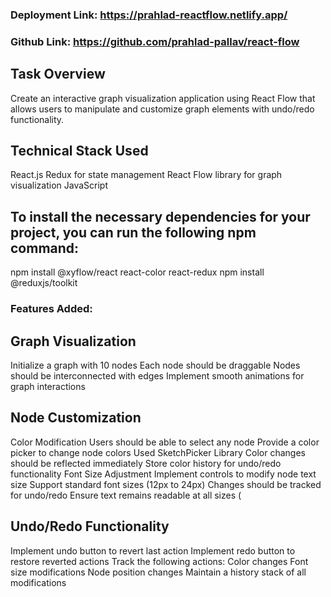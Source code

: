 ### Deployment Link: https://prahlad-reactflow.netlify.app/
### Github Link: https://github.com/prahlad-pallav/react-flow

## Task Overview

Create an interactive graph visualization application using React Flow that allows users to manipulate and customize graph elements with undo/redo functionality.

## Technical Stack Used

React.js
Redux for state management
React Flow library for graph visualization
JavaScript

## To install the necessary dependencies for your project, you can run the following npm command:
npm install @xyflow/react react-color react-redux
npm install @reduxjs/toolkit


### Features Added:
## Graph Visualization
Initialize a graph with 10 nodes
Each node should be draggable
Nodes should be interconnected with edges 
Implement smooth animations for graph interactions

## Node Customization
Color Modification
Users should be able to select any node 
Provide a color picker to change node colors 
Used SketchPicker Library
Color changes should be reflected immediately
Store color history for undo/redo functionality
Font Size Adjustment
Implement controls to modify node text size
Support standard font sizes (12px to 24px)
Changes should be tracked for undo/redo
Ensure text remains readable at all sizes (

## Undo/Redo Functionality
Implement undo button to revert last action
Implement redo button to restore reverted actions
Track the following actions:
Color changes
Font size modifications
Node position changes
Maintain a history stack of all modifications



